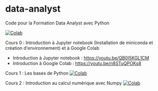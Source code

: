 # data-analyst
Code pour la Formation Data Analyst avec Python

[![Colab](https://colab.research.google.com/assets/colab-badge.svg)](https://colab.research.google.com/github/kevindegila/data-analyst/)

Cours 0 : Introduction à Jupyter notebook (Installation de miniconda et création d'environnement) et à Google Colab 
* Introduction à Jupyter notebook : https://youtu.be/QB0I5KGL1CM
* Introduction à Google Colab : https://youtu.be/n8STuQPOKs8

Cours 1 : Les bases de Python [![Colab](https://colab.research.google.com/assets/colab-badge.svg)](https://colab.research.google.com/github/kevindegila/data-analyst/blob/main/01_Les_Bases_de_Python.ipynb)

Cours 2 : Introduction au calcul numérique avec Numpy [![Colab](https://colab.research.google.com/assets/colab-badge.svg)](https://colab.research.google.com/github/kevindegila/data-analyst/blob/main/02_Introduction_au_calcul_numerique_avec_Python.ipynb)
	

